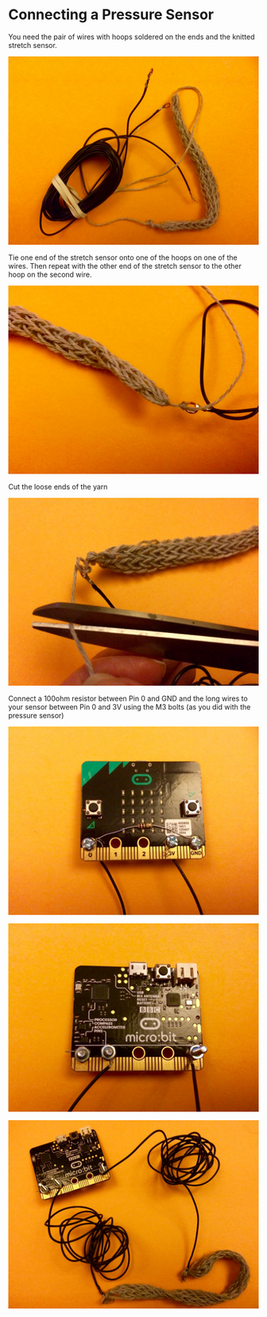 # Connecting a Pressure Sensor 

You need the pair of wires with hoops soldered on the ends and the knitted stretch sensor.

![IMG_3129.jpg](IMG_3129.jpg)

Tie one end of the stretch sensor onto one of the hoops on  one of the wires. 
Then repeat with the other end of the stretch sensor to the other hoop on the second wire.  

![IMG_3142.jpg](IMG_3142.jpg)

Cut the loose ends of the yarn  

![IMG_3145.jpg](IMG_3145.jpg)

Connect a 100ohm resistor between Pin 0 and GND and the long wires to your sensor between Pin 0 and 3V using the M3 bolts (as you did with the pressure sensor) 

![IMG_3146.jpg](IMG_3146.jpg)

![IMG_3148.jpg](IMG_3148.jpg)

![IMG_3149.jpg](IMG_3149.jpg)
